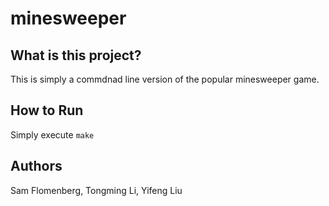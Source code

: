 # minesweeper

## What is this project?
This is simply a commdnad line version of the popular minesweeper game.

## How to Run
Simply execute `make`

## Authors
Sam Flomenberg, Tongming Li, Yifeng Liu
